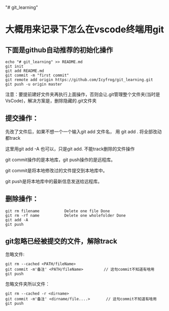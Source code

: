 "# git_learning" 

# 大概用来记录下怎么在vscode终端用git


## 下面是github自动推荐的初始化操作
```
echo "# git_learning" >> README.md
git init
git add README.md
git commit -m "first commit"
git remote add origin https://github.com/Icyfrog/git_learning.git
git push -u origin master
```
注意：要提前建好文件夹再执行上面操作，否则会让.git管理整个文件夹(当时是VsCode)，解决方案是，删除隐藏的.git文件夹

## 提交操作：
先改了文件后，如果不想一个一个输入git add 文件名，
用 git add . 将全部改动都track

这里用git add -A 也可以，只是git add. 不能track删除的文件操作

git commit操作的是本地库，git push操作的是远程库。

git commit是将本地修改过的文件提交到本地库中。

git push是将本地库中的最新信息发送给远程库。

## 删除操作：
```
git rm filename           Delete one file Done
git rm -rf name           Delete one wholefolder Done
git add -A
git push
```
## git忽略已经被提交的文件，解除track
忽略文件:
```
git rm --cached <PATH/fileName>
git commit -m'备注' <PATH/fileName>         // 这句commit不知道有啥用
git push
```
忽略文件夹所以文件：
```
git rm --cached -r <dirname>
git commit -m'备注' <dirname/file....>       // 这句commit不知道有啥用
git push
```
